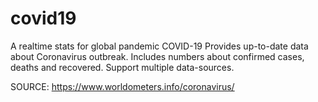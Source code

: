 # covid19
A realtime stats for global pandemic COVID-19
Provides up-to-date data about Coronavirus outbreak. Includes numbers about confirmed cases, deaths and recovered. Support multiple data-sources.

SOURCE: https://www.worldometers.info/coronavirus/

